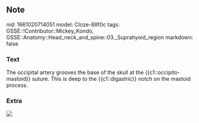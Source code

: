 ## Note
nid: 1661020714051
model: Cloze-88f0c
tags: GSSE::!Contributor::Mickey_Kondo, GSSE::Anatomy::Head_neck_and_spine::03._Suprahyoid_region
markdown: false

### Text
The occipital artery grooves the base of the skull at the {{c1::occipito-mastoid}} suture. This is deep to the {{c1::digastric}} notch on the mastoid process.

### Extra
<img src="full-2017.6.JNS17518f2.jpg">
